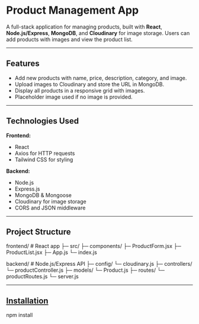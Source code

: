 # Product Management App

A full-stack application for managing products, built with **React**, **Node.js/Express**, **MongoDB**, and **Cloudinary** for image storage. 
Users can add products with images and view the product list.

---

## Features

- Add new products with name, price, description, category, and image.
- Upload images to Cloudinary and store the URL in MongoDB.
- Display all products in a responsive grid with images.
- Placeholder image used if no image is provided.

---

## Technologies Used

**Frontend:**

- React
- Axios for HTTP requests
- Tailwind CSS for styling

**Backend:**

- Node.js
- Express.js
- MongoDB & Mongoose
- Cloudinary for image storage
- CORS and JSON middleware

---

## Project Structure
frontend/ # React app
├─ src/
├─ components/
├─ ProductForm.jsx
├─ ProductList.jsx
├─ App.js
└─ index.js

backend/ # Node.js/Express API
├─ config/
└─ cloudinary.js
├─ controllers/
└─ productController.js
├─ models/
└─ Product.js
├─ routes/
└─ productRoutes.js
└─ server.js

---

## [Installation](installation.md)


npm install
```
